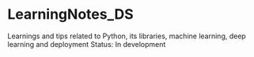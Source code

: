 # LearningNotes_DS
Learnings and tips related to Python, its libraries, machine learning, deep learning and deployment
Status: In development
